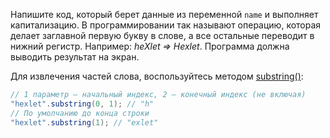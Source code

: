 
Напишите код, который берет данные из переменной `name` и выполняет капитализацию. В программировании так называют операцию, которая делает заглавной первую букву в слове, а все остальные переводит в нижний регистр. Например: *heXlet => Hexlet*. Программа должна выводить результат на экран.

Для извлечения частей слова, воспользуйтесь методом [substring()](https://ru.hexlet.io/qna/java/questions/kak-izvlech-podstroku-iz-stroki-v-java):

```java
// 1 параметр – начальный индекс, 2 – конечный индекс (не включая)
"hexlet".substring(0, 1); // "h"
// По умолчанию до конца строки
"hexlet".substring(1); // "exlet"
```
